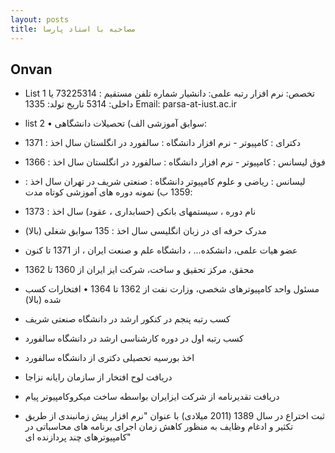 ```yaml
---
layout: posts
title: مصاحبه با استاد پارسا
---
```


## Onvan 

- List 1
تخصص: نرم افزار
 رتبه علمی: دانشیار
 شماره تلفن مستقیم : 73225314 یا داخلی: 5314
 تاریخ تولد: 1335
 Email: parsa-at-iust.ac.ir
- list 2
  • سوابق آموزشی 
 الف) تحصیلات دانشگاهی:
 - دکترای : کامپیوتر - نرم افزار دانشگاه : سالفورد در انگلستان سال اخذ : 1371
 - فوق لیسانس : کامپیوتر - نرم افزار دانشگاه : سالفورد در انگلستان سال اخذ : 1366
 - لیسانس : ریاضی و علوم کامپیوتر دانشگاه : صنعتی شریف در تهران سال اخذ : 1359
 ب) نمونه دوره های آموزشی کوتاه مدت:
 - نام دوره ، سیستمهای بانکی (حسابداری ، عقود) سال اخذ : 1373
 - مدرک حرفه ای در زبان انگلیسی سال اخذ : 135
 سوابق شغلی (بالا)

 - عضو هیات علمی، دانشکده... ، دانشگاه علم و صنعت ایران ، از 1371 تا کنون
 - محقق، مرکز تحقیق و ساخت، شرکت ایز ایران از 1360 تا 1362
 - مسئول واحد کامپیوترهای شخصی، وزارت نفت از 1362 تا 1364
 • افتخارات کسب شده (بالا)
 - کسب رتبه پنجم در کنکور ارشد در دانشگاه صنعتی شریف
 - کسب رتبه اول در دوره کارشناسی ارشد در دانشگاه سالفورد
 - اخذ بورسیه تحصیلی دکتری از دانشگاه سالفورد
 - دریافت لوح افتخار از سازمان رایانه نزاجا
 - دریافت تقدیرنامه از شرکت ایزایران بواسطه ساخت میکروکامپیوتر پیام
 - ثبت اختراع در سال 1389 (2011 میلادی) با عنوان "نرم افزار پیش زمانبندی از طریق تکثیر و ادغام وظایف به منظور کاهش زمان اجرای برنامه های محاسباتی در کامپیوترهای چند پردازنده ای"